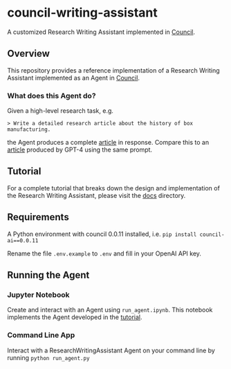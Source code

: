 # council-writing-assistant

A customized Research Writing Assistant implemented in [Council](https://github.com/chain-ml/council).

## Overview

This repository provides a reference implementation of a Research Writing Assistant implemented as an Agent in [Council](https://github.com/chain-ml/council).

### What does this Agent do?

Given a high-level research task, e.g.

```
> Write a detailed research article about the history of box manufacturing.
```
the Agent produces a complete [article](./docs/example_article.md) in response. Compare this to an [article](./docs/example_article_gpt4.md) produced by GPT-4 using the same prompt.

## Tutorial

For a complete tutorial that breaks down the design and implementation of the Research Writing Assistant, please visit the [docs](./docs) directory.

## Requirements

A Python environment with council 0.0.11 installed, i.e.
`pip install council-ai==0.0.11`

Rename the file `.env.example` to `.env` and fill in your OpenAI API key.

## Running the Agent

### Jupyter Notebook
Create and interact with an Agent using `run_agent.ipynb`. This notebook implements the Agent developed in the [tutorial](./docs).

### Command Line App
Interact with a ResearchWritingAssistant Agent on your command line by running `python run_agent.py`
